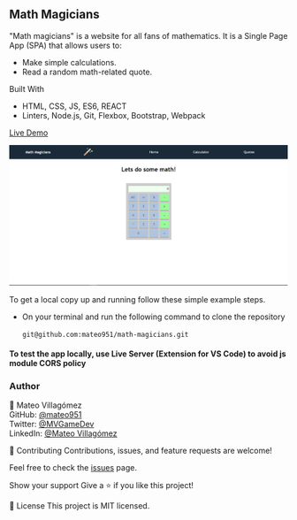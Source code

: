 ## Math Magicians ##

"Math magicians" is a website for all fans of mathematics. It is a Single Page App (SPA) that allows users to:
   - Make simple calculations.
   - Read a random math-related quote.

Built With

- HTML, CSS, JS, ES6, REACT
- Linters, Node.js, Git, Flexbox, Bootstrap, Webpack

[Live Demo](https://mateo951.github.io/math-magicians/)

![Alt text](./src/media/demo.png?raw=true)




To get a local copy up and running follow these simple example steps.

- On your terminal and run the following command to clone the repository

  `git@github.com:mateo951/math-magicians.git`

#### To test the app locally, use Live Server (Extension for VS Code) to avoid js module CORS policy ####

### Author ###

👤 Mateo Villagómez<br>
GitHub: [@mateo951](https://github.com/mateo951)<br>
Twitter: [@MVGameDev](https://twitter.com/MVGameDev)<br>
LinkedIn: [@Mateo Villagómez](https://www.linkedin.com/in/mateo-villagómez/)<br>

🤝 Contributing
Contributions, issues, and feature requests are welcome!

Feel free to check the [issues](https://github.com/mateo951/math-magicians/issues) page.

Show your support
Give a ⭐️ if you like this project!

📝 License
This project is MIT licensed.